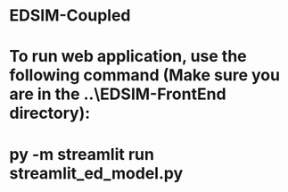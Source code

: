 # EDSIM-Coupled

# To run web application, use the following command (Make sure you are in the ..\EDSIM-FrontEnd directory):
# py -m streamlit run streamlit_ed_model.py